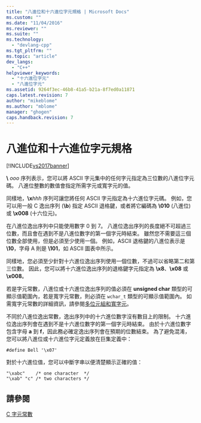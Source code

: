 ```yaml
---
title: "八進位和十六進位字元規格 | Microsoft Docs"
ms.custom: ""
ms.date: "11/04/2016"
ms.reviewer: ""
ms.suite: ""
ms.technology: 
  - "devlang-cpp"
ms.tgt_pltfrm: ""
ms.topic: "article"
dev_langs: 
  - "C++"
helpviewer_keywords: 
  - "十六進位字元"
  - "八進位字元"
ms.assetid: 9264f3ec-46b8-41a5-b21a-8f7ed0a11871
caps.latest.revision: 7
author: "mikeblome"
ms.author: "mblome"
manager: "ghogen"
caps.handback.revision: 7
---
```

# 八進位和十六進位字元規格
[!INCLUDE[vs2017banner](../assembler/inline/includes/vs2017banner.md)]

**\\** *ooo* 序列表示，您可以將 ASCII 字元集中的任何字元指定為三位數的八進位字元碼。  八進位整數的數值會指定所需字元或寬字元的值。  
  
 同樣地，**\\x***hhh* 序列可讓您將任何 ASCII 字元指定為十六進位字元碼。  例如，您可以用一般 C 逸出序列 \(**\\b**\) 指定 ASCII 退格鍵，或者將它編碼為 **\\010** \(八進位\) 或 **\\x008** \(十六位元\)。  
  
 在八進位逸出序列中只能使用數字 0 到 7。  八進位逸出序列的長度絕不可超過三位數，而且會在遇到不是八進位數字的第一個字元時結束。  雖然您不需要這三個位數全部使用，但是必須至少使用一個。  例如，ASCII 退格鍵的八進位表示是 **\\10**，字母 A 則是 **\\101**，如 ASCII 圖表中所示。  
  
 同樣地，您必須至少針對十六進位逸出序列使用一個位數，不過可以省略第二和第三位數。  因此，您可以將十六進位逸出序列的退格鍵字元指定為 **\\x8**、**\\x08** 或 **\\x008**。  
  
 若是字元常數，八進位或十六進位逸出序列的值必須在 **unsigned char** 類型的可顯示值範圍內，若是寬字元常數，則必須在 `wchar_t` 類型的可顯示值範圍內。  如需寬字元常數的詳細資訊，請參閱[多位元組和寬字元](../c-language/multibyte-and-wide-characters.md)。  
  
 不同於八進位逸出常數，逸出序列中的十六進位數字沒有數目上的限制。  十六進位逸出序列會在遇到不是十六進位數字的第一個字元時結束。  由於十六進位數字包含字母 **a** 到 **f**，因此務必確定逸出序列會在預期的位數結束。  為了避免混淆，您可以將八進位或十六進位字元定義放在巨集定義中：  
  
```  
#define Bell '\x07'  
```  
  
 對於十六進位值，您可以中斷字串以便清楚顯示正確的值：  
  
```  
"\xabc"    /* one character  */  
"\xab" "c" /* two characters */  
```  
  
## 請參閱  
 [C 字元常數](../c-language/c-character-constants.md)